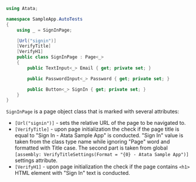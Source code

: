 ```cs
using Atata;

namespace SampleApp.AutoTests
{
    using _ = SignInPage;

    [Url("signin")]
    [VerifyTitle]
    [VerifyH1]
    public class SignInPage : Page<_>
    {
        public TextInput<_> Email { get; private set; }

        public PasswordInput<_> Password { get; private set; }

        public Button<_> SignIn { get; private set; }
    }
}
```

`SignInPage` is a page object class that is marked with several attributes:

* `[Url("signin")]` - sets the relative URL of the page to be navigated to.
* `[VerifyTitle]` - upon page initialization the check if the page title is equal to "Sign In - Atata Sample App" is conducted. "Sign In" value is taken from the class type name while ignoring "Page" word and formatted with Title case. The second part is taken from global `[assembly: VerifyTitleSettings(Format = "{0} - Atata Sample App")]` settings attribute.
* `[VerifyH1]` - upon page initialization the check if the page contains `<h1>` HTML element with "Sign In" text is conducted.